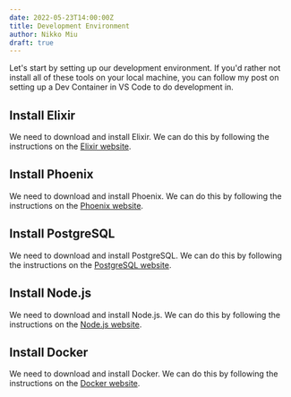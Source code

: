 ```yaml
---
date: 2022-05-23T14:00:00Z
title: Development Environment
author: Nikko Miu
draft: true
---
```


Let's start by setting up our development environment.
If you'd rather not install all of these tools on your local machine,
you can follow my post on setting up a Dev Container in VS Code to do development in.

<!--more-->

## Install Elixir

We need to download and install Elixir. We can do this by following the instructions on the [Elixir website](https://elixir-lang.org/install.html).

## Install Phoenix

We need to download and install Phoenix. We can do this by following the instructions on the [Phoenix website](https://hexdocs.pm/phoenix/installation.html).

## Install PostgreSQL

We need to download and install PostgreSQL. We can do this by following the instructions on the [PostgreSQL website](https://www.postgresql.org/download/).

## Install Node.js

We need to download and install Node.js. We can do this by following the instructions on the [Node.js website](https://nodejs.org/en/download/).

## Install Docker

We need to download and install Docker. We can do this by following the instructions on the [Docker website](https://docs.docker.com/get-docker/).
